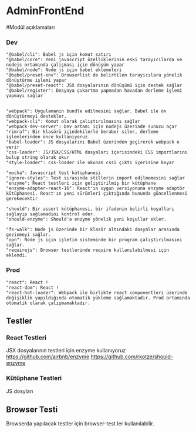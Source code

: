 ﻿# AdminFrontEnd


#Modül açıklamaları

### Dev
	
    "@babel/cli": Babel js için komut satırı
    "@babel/core": Yeni javascript özelliklerinin eski tarayıcılarda ve nodejs ortamında çalışması için dönüşüm yapar
    "@babel/node": Node js için babel eklemeleri
    "@babel/preset-env": Browserlist de belirtilen tarayıcılara yönelik dönüştürme işlemi yapar
    "@babel/preset-react": JSX dosyalarının dönüşümü için destek sağlar
    "@babel/register": Dosyaya çıkartma yapmadan havadan derleme işlemi yapmayı sağlar

	
	"webpack": Uygulamanın bundle edilmesini sağlar. Babel ile ön dönüştürmeyi destekler.
    "webpack-cli": Komut olarak çalıştırılmasını sağlar
    "webpack-dev-server": Dev ortamı için nodejs üzerinde sunucu açar
    "rimraf": Bir klasörü içindekilerle beraber siler, derleme işlemlerinden önce kullanıyoruz.
	"babel-loader": JS dosyalarını Babel üzerinden geçirerek webpack e verir
    "css-loader": JS/JSX/CSS/HTML dosyaları içerisindeki CSS importlarını bulup string olarak okur
    "style-loader": css-loader ile okunan cssi çıktı içerisine koyar
    
    "mocha": Javascript test kütüphanesi
	"ignore-styles": Test sırasında stillerin import edilmemesini sağlar
	"enzyme": React testleri için geliştirilmiş bir kütüphane
    "enzyme-adapter-react-16": React'ın uygun versiyonuna enzyme adaptör kütüphanesi. React'ın yeni sürümleri çıktığında bununda güncellenmesi gerekecektir

	"should": Bir assert kütüphanesi, bir ifadenin belirli koşulları sağlayıp sağlamadını kontrol eder.
    "should-enzyme": Should'a enzyme yönelik yeni koşullar ekler.
	
    "fs-walk": Node js üzerinde bir klasör altındaki dosyalar arasında gezinmeyi sağlar.
    "opn": Node js için işletim sisteminde bir program çalıştırılmasını sağlar.
    "requirejs": Browser testlerinde require kullanılabilmesi için eklendi.
    
    
    
### Prod  

    "react": React !
    "react-dom": React !
    "react-hot-loader": Webpack ile birlikte react componentleri üzerinde değişiklik yapıldığında otomatik yükleme sağlamaktadır. Prod ortamında otomatik olarak çalışmamaktadır.

## Testler

### React Testleri
JSX dosyalarının testleri için enzyme kullanıyoruz https://github.com/airbnb/enzyme
https://github.com/rkotze/should-enzyme
### Kütüphane Testleri
JS dosyları

## Browser Testi
Browserda yapılacak testler için browser-test ler kullanılabilir.
